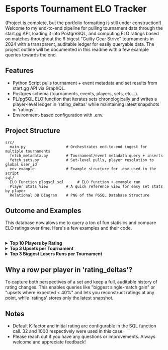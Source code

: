 # Esports Tournament ELO Tracker

(Project is complete, but the portfolio formatting is still under construction!) Welcome to my end-to-end pipeline for pulling tournament data through the start.gg API, loading it into PostgreSQL, and computing ELO ratings based on matches throughout the 6 bigest "Guilty Gear Strive" tournaments in 2024 with a transparent, auditable ledger for easily queryable data. The project outline will be documented in this readme with a few example queries towards the end.

## Features
- Python Script pulls tournament + event metadata and set results from start.gg API via GraphQL.
- Postgres schema (tournaments, events, players, sets, etc...).
- PL/pgSQL ELO function that iterates sets chronologically and writes a player-level ledger in 'rating_deltas' while maintaining latest snapshots in 'ratings'.
- Environment-based configuration with .env.

## Project Structure
```
src/
  main.py                  # Orchestrates end-to-end ingest for multiple tournaments
  fetch_metadata.py        # Tournament/event metadata query + inserts
  fetch_sets.py            # Set-level pulls, player resolution to global user_id
  env example              # Example structure for .env used in the script
sql/
  ELO_Function_plpgsql.sql      # ELO function + example run
  Player Stats View        # A quick reference view for easy set stats by player
  Relational DB Diagram    # PNG of the PGSQL Database Structure
```

## Outcome and Examples
This database now alows me to query a ton of fun statisics and compare ELO ratings over time. Here's a few examples and their code.
  
 <br>
<details>
  <summary><b>Top 10 Players by Rating</b></summary>
  <table>
    <thead>
      <tr>
        <th style="text-align:left;">Player</th>
        <th style="text-align:right;">Rating</th>
        <th style="text-align:right;">Wins</th>
        <th style="text-align:right;">Losses</th>
        <th style="text-align:right;">Total</th>
      </tr>
    </thead>
    <tbody>
      <tr><td>Fly | Nitro</td><td style="text-align:right;">1348.0</td><td style="text-align:right;">39</td><td style="text-align:right;">8</td><td style="text-align:right;">47</td></tr>
      <tr><td>M.RAGE | UMISHO</td><td style="text-align:right;">1337.0</td><td style="text-align:right;">45</td><td style="text-align:right;">7</td><td style="text-align:right;">52</td></tr>
      <tr><td>RFL | RedIAmNot</td><td style="text-align:right;">1303.0</td><td style="text-align:right;">38</td><td style="text-align:right;">10</td><td style="text-align:right;">48</td></tr>
      <tr><td>bc | Jonathan Tene</td><td style="text-align:right;">1299.0</td><td style="text-align:right;">33</td><td style="text-align:right;">8</td><td style="text-align:right;">41</td></tr>
      <tr><td>Razzo</td><td style="text-align:right;">1285.0</td><td style="text-align:right;">39</td><td style="text-align:right;">12</td><td style="text-align:right;">51</td></tr>
      <tr><td>FLY | TempestNYC</td><td style="text-align:right;">1285.0</td><td style="text-align:right;">34</td><td style="text-align:right;">6</td><td style="text-align:right;">40</td></tr>
      <tr><td>TSM | Leffen</td><td style="text-align:right;">1281.0</td><td style="text-align:right;">32</td><td style="text-align:right;">8</td><td style="text-align:right;">40</td></tr>
      <tr><td>PAR | Zando</td><td style="text-align:right;">1279.0</td><td style="text-align:right;">24</td><td style="text-align:right;">4</td><td style="text-align:right;">28</td></tr>
      <tr><td>9Moons | Marvelo</td><td style="text-align:right;">1253.0</td><td style="text-align:right;">36</td><td style="text-align:right;">12</td><td style="text-align:right;">48</td></tr>
      <tr><td>Twis | Slash</td><td style="text-align:right;">1241.0</td><td style="text-align:right;">27</td><td style="text-align:right;">6</td><td style="text-align:right;">33</td></tr>
    </tbody>
  </table>
</details>

<details>
  <summary><b>Top 3 Upsets per Tournament</b></summary>
  The biggest upsets are determined by ranking winners who had the lowest pre-match win probability (based on ELO difference). This query filters to the latest rating run, joins back to player and tournament names, and formats the expected probability as a percentage for readability. Tournaments are ordered chronologically, which is why we see consistently dropping expected win percentages, with more data the variance in player ratings will grow. 
  <br><br>
  <details>
  <summary><b>SQL Code</b></summary>
<pre><code class="language-sql">WITH ut AS (SELECT event_id, 
                rd.player_id, RD.OPPONENT_ID,
                RD.EXPECTED,
                    row_number() OVER (PARTITION BY RD.EVENT_ID
                    ORDER BY expected ASC, RD.COMPLETED_AT DESC) AS rnk
                    FROM RATING_DELTAS RD 
                    WHERE score = 1
                    )
SELECT  t.name AS Tournament, p.name AS Winner, lp.name AS Loser,
round(ut.EXPECTED::numeric*100, 2) || '%' AS Win_Probability, rnk AS rank
FROM ut JOIN PLAYERS P ON ut.PLAYER_ID = p.USER_ID 
JOIN events e ON ut.EVENT_ID = e.ID 
JOIN TOURNAMENTS T ON e.TOURNAMENT_ID  = t.id
JOIN players lp ON ut.OPPONENT_ID = Lp.USER_ID 
WHERE rnk &lt;=3</code></pre>
</details>
    
<!DOCTYPE html>
<html>
<head>
<meta charset="UTF-8"/>
</head>
<body>
<table><tr><th>tournament</th><th>winner</th><th>loser</th><th>win_probability</th><th>rank</th></tr><tr class="odd"><td>Frosty Faustings XVI 2024</td><td>ApologyMan</td><td>9Moons | Rat</td><td>42.16%</td><td>1</td></tr>
<tr><td>Frosty Faustings XVI 2024</td><td>ApologyMan</td><td>bc | Jonathan Tene</td><td>43.21%</td><td>2</td></tr>
<tr class="odd"><td>Frosty Faustings XVI 2024</td><td>Parkourr</td><td>Beatrice Renhart</td><td>43.45%</td><td>3</td></tr>
<tr><td>CEO 2024</td><td>noobreker9000</td><td>Fly | Nitro</td><td>36.75%</td><td>1</td></tr>
<tr class="odd"><td>CEO 2024</td><td>TSM | Leffen</td><td>FLY | TempestNYC</td><td>37.82%</td><td>2</td></tr>
<tr><td>CEO 2024</td><td>RFL | BM | Lucien</td><td>bc | Lord Knight</td><td>38.23%</td><td>3</td></tr>
<tr class="odd"><td>COMBO BREAKER 2024</td><td>Koga Life | PataChu</td><td>9Moons | Rat</td><td>34.21%</td><td>1</td></tr>
<tr><td>COMBO BREAKER 2024</td><td>PAR | Zando</td><td>bc | Lord Knight</td><td>36.10%</td><td>2</td></tr>
<tr class="odd"><td>COMBO BREAKER 2024</td><td>ONi | LK | Kreeg</td><td>HonoredOgre</td><td>37.94%</td><td>3</td></tr>
<tr><td>EVO 2024</td><td>Ditto HABIBI | RedDitto</td><td>M.RAGE | UMISHO</td><td>20.38%</td><td>1</td></tr>
<tr class="odd"><td>EVO 2024</td><td>Verix</td><td>FLY | TempestNYC</td><td>25.24%</td><td>2</td></tr>
<tr><td>EVO 2024</td><td>tatuma</td><td>TSM | Leffen</td><td>27.68%</td><td>3</td></tr>
<tr class="odd"><td>East Coast Throwdown 2024</td><td>YungSwiss</td><td>Fresh</td><td>32.48%</td><td>1</td></tr>
<tr><td>East Coast Throwdown 2024</td><td>SWEET | MegaRura</td><td>NH | Aboii</td><td>33.10%</td><td>2</td></tr>
<tr class="odd"><td>East Coast Throwdown 2024</td><td>Classified</td><td>Kazam</td><td>33.30%</td><td>3</td></tr>
<tr><td>CEOtaku 2024</td><td>Sweet | Skull_Duggers</td><td>PAR | Aarondamac</td><td>23.41%</td><td>1</td></tr>
<tr class="odd"><td>CEOtaku 2024</td><td>RFL | Happyrio</td><td>PAR | Aarondamac</td><td>23.88%</td><td>2</td></tr>
<tr><td>CEOtaku 2024</td><td>KGT | Jesse</td><td>9Moons | Marvelo</td><td>27.96%</td><td>3</td></tr>
</table></body></html>
</details>

<details>
  <summary><b>Top 3 Biggest Losers Runs per Tournament</b></summary>
  Each tournament being double elimination means that you have to lose twice to be knocked out of the tournament, you remain in the winners bracket until you lose, at which point you move to the losers bracket. The longest losers runs measures how many matches a player won after having been sent to the losers bracket. 
  <br><br>
<details>
  <summary><b>SQL Code</b></summary>
  <pre><code class="language-sql">
--Longest losers bracket runs per tournament
-- count of how many occ where round like 'loser'
WITH lr AS (SELECT s.winner_id, EVENT_id, count(*) AS count,
			row_number() OVER(PARTITION BY event_id ORDER BY count(*) DESC) AS rnk
			FROM sets s
			WHERE round ILIKE '%loser%'
			GROUP BY s.winner_id, event_id
)
SELECT  t.name, p.name, count AS losers_bracket_wins, rnk AS rank
FROM lr JOIN PLAYERS P ON lr.winner_id = p.USER_ID 
JOIN events e ON lr.EVENT_ID = e.ID 
JOIN TOURNAMENTS T ON e.TOURNAMENT_ID  = t.id
WHERE rnk <=3
</pre></code>

</details>
  <table>
    <thead>
      <tr>
        <th style="text-align:left;">Tournament</th>
        <th style="text-align:left;">Player</th>
        <th style="text-align:right;">Set Wins</th>
        <th style="text-align:right;">Placement</th>
      </tr>
    </thead>
    <tbody>
      <tr><td>Frosty Faustings XVI 2024</td><td>9Moons | Rat</td><td style="text-align:right;">9</td><td style="text-align:right;">1</td></tr>
      <tr><td>Frosty Faustings XVI 2024</td><td>bc | Lord Knight</td><td style="text-align:right;">6</td><td style="text-align:right;">2</td></tr>
      <tr><td>Frosty Faustings XVI 2024</td><td>bc | Jonathan Tene</td><td style="text-align:right;">6</td><td style="text-align:right;">3</td></tr>
      <tr><td>CEO 2024</td><td>RFL | BM | Lucien</td><td style="text-align:right;">5</td><td style="text-align:right;">1</td></tr>
      <tr><td>CEO 2024</td><td>Bento</td><td style="text-align:right;">5</td><td style="text-align:right;">2</td></tr>
      <tr><td>CEO 2024</td><td>UNF | Kungfupanda</td><td style="text-align:right;">5</td><td style="text-align:right;">3</td></tr>
      <tr><td>COMBO BREAKER 2024</td><td>Lunaa</td><td style="text-align:right;">6</td><td style="text-align:right;">1</td></tr>
      <tr><td>COMBO BREAKER 2024</td><td>Please</td><td style="text-align:right;">5</td><td style="text-align:right;">2</td></tr>
      <tr><td>COMBO BREAKER 2024</td><td>sea_otter_h</td><td style="text-align:right;">5</td><td style="text-align:right;">3</td></tr>
      <tr><td>EVO 2024</td><td>Mr. Quick</td><td style="text-align:right;">8</td><td style="text-align:right;">1</td></tr>
      <tr><td>EVO 2024</td><td>Trailblazer</td><td style="text-align:right;">7</td><td style="text-align:right;">2</td></tr>
      <tr><td>EVO 2024</td><td>PAR | Zando</td><td style="text-align:right;">7</td><td style="text-align:right;">3</td></tr>
      <tr><td>East Coast Throwdown 2024</td><td>arms</td><td style="text-align:right;">5</td><td style="text-align:right;">1</td></tr>
      <tr><td>East Coast Throwdown 2024</td><td>NH | Akeno</td><td style="text-align:right;">5</td><td style="text-align:right;">2</td></tr>
      <tr><td>East Coast Throwdown 2024</td><td>Nepped Hazama</td><td style="text-align:right;">4</td><td style="text-align:right;">3</td></tr>
      <tr><td>CEOtaku 2024</td><td>scambolini_</td><td style="text-align:right;">8</td><td style="text-align:right;">1</td></tr>
      <tr><td>CEOtaku 2024</td><td>9Moons | Marvelo</td><td style="text-align:right;">6</td><td style="text-align:right;">2</td></tr>
      <tr><td>CEOtaku 2024</td><td>FredBurst | haruko</td><td style="text-align:right;">5</td><td style="text-align:right;">3</td></tr>
    </tbody>
  </table>
</details>


## Why a row per player in 'rating_deltas'?
To capture both perspectives of a set and keep a full, auditable history of rating changes. This enables queries like "biggest single-match gain" or "upsets where expected < 40%" and lets you reconstruct ratings at any point, while 'ratings' stores only the latest snapshot.


## Notes
- Default K-factor and initial rating are configurable in the SQL function call. 32 and 1000 respectively were used in this case.
- Please reach out if you have any questions or improvements. Always welcome and appreciate feedback!
